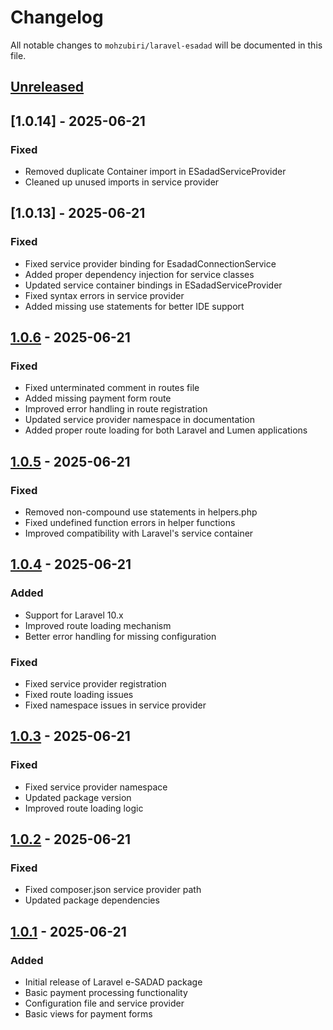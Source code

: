# Changelog

All notable changes to `mohzubiri/laravel-esadad` will be documented in this file.

## [Unreleased]

## [1.0.14] - 2025-06-21
### Fixed
- Removed duplicate Container import in ESadadServiceProvider
- Cleaned up unused imports in service provider

## [1.0.13] - 2025-06-21
### Fixed
- Fixed service provider binding for EsadadConnectionService
- Added proper dependency injection for service classes
- Updated service container bindings in ESadadServiceProvider
- Fixed syntax errors in service provider
- Added missing use statements for better IDE support

## [1.0.6] - 2025-06-21
### Fixed
- Fixed unterminated comment in routes file
- Added missing payment form route
- Improved error handling in route registration
- Updated service provider namespace in documentation
- Added proper route loading for both Laravel and Lumen applications

## [1.0.5] - 2025-06-21
### Fixed
- Removed non-compound use statements in helpers.php
- Fixed undefined function errors in helper functions
- Improved compatibility with Laravel's service container

## [1.0.4] - 2025-06-21
### Added
- Support for Laravel 10.x
- Improved route loading mechanism
- Better error handling for missing configuration

### Fixed
- Fixed service provider registration
- Fixed route loading issues
- Fixed namespace issues in service provider

## [1.0.3] - 2025-06-21
### Fixed
- Fixed service provider namespace
- Updated package version
- Improved route loading logic

## [1.0.2] - 2025-06-21
### Fixed
- Fixed composer.json service provider path
- Updated package dependencies

## [1.0.1] - 2025-06-21
### Added
- Initial release of Laravel e-SADAD package
- Basic payment processing functionality
- Configuration file and service provider
- Basic views for payment forms

[Unreleased]: https://github.com/MohZubiri/E-sadadSoapPackage/compare/v1.0.6...HEAD
[1.0.6]: https://github.com/MohZubiri/E-sadadSoapPackage/compare/v1.0.5...v1.0.6
[1.0.5]: https://github.com/MohZubiri/E-sadadSoapPackage/compare/v1.0.4...v1.0.5
[1.0.4]: https://github.com/MohZubiri/E-sadadSoapPackage/compare/v1.0.3...v1.0.4
[1.0.3]: https://github.com/MohZubiri/E-sadadSoapPackage/compare/v1.0.2...v1.0.3
[1.0.2]: https://github.com/MohZubiri/E-sadadSoapPackage/compare/v1.0.1...v1.0.2
[1.0.1]: https://github.com/MohZubiri/E-sadadSoapPackage/releases/tag/v1.0.1
